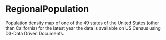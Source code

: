# RegionalPopulation
Population density map of one of the 49 states of the United States (other than California) for the latest year the data is available on US Census using D3-Data Driven Documents.


